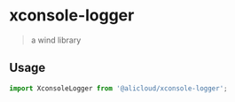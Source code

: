 # xconsole-logger

> a wind library


## Usage

```js
import XconsoleLogger from '@alicloud/xconsole-logger';
```

